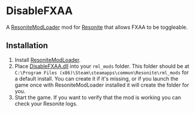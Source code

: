 # DisableFXAA

A [ResoniteModLoader](https://github.com/resonite-modding-group/ResoniteModLoader) mod for [Resonite](https://resonite.com/) that allows FXAA to be toggleable.

## Installation
1. Install [ResoniteModLoader](https://github.com/resonite-modding-group/ResoniteModLoader).
2. Place [DisableFXAA.dll](https://github.com/FalsePattern/DisableFXAA/releases/download/2.0.0/DisableFXAA.dll) into your `rml_mods` folder. This folder should be at `C:\Program Files (x86)\Steam\steamapps\common\Resonite\rml_mods` for a default install. You can create it if it's missing, or if you launch the game once with ResoniteModLoader installed it will create the folder for you.
3. Start the game. If you want to verify that the mod is working you can check your Resonite logs.
